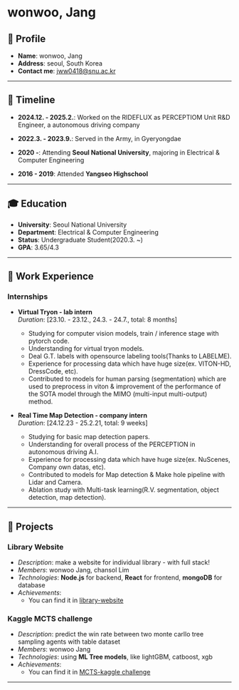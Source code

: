 # wonwoo, Jang

## 📜 Profile
- **Name**: wonwoo, Jang
- **Address**: seoul, South Korea
- **Contact me**: jww0418@snu.ac.kr

---

## 📅 Timeline

- **2024.12. - 2025.2.**: Worked on the RIDEFLUX as PERCEPTIOM Unit R&D Engineer, a autonomous driving company

- **2022.3. - 2023.9.**: Served in the Army, in Gyeryongdae

- **2020 -**: Attending **Seoul National University**, majoring in Electrical & Computer Engineering

- **2016 - 2019**: Attended **Yangseo Highschool**
 
---

## 🎓 Education
- **University**: Seoul National University
- **Department**: Electrical & Computer Engineering
- **Status**: Undergraduate Student(2020.3. ~)
- **GPA**: 3.65/4.3

---

## 💼 Work Experience

### Internships
- **Virtual Tryon - lab intern**    
  *Duration*: [23.10. - 23.12., 24.3. - 24.7., total: 8 months]
  - Studying for computer vision models, train / inference stage with pytorch code.
  - Understanding for virtual tryon models.
  - Deal G.T. labels with opensource labeling tools(Thanks to LABELME).
  - Experience for processing data which have huge size(ex. VITON-HD, DressCode, etc).
  - Contributed to models for human parsing (segmentation) which are used to preprocess in viton & improvement of the performance of the SOTA model through the MIMO (multi-input multi-output) method.

- **Real Time Map Detection - company intern**    
  *Duration*: [24.12.23 - 25.2.21, total: 9 weeks]
  - Studying for basic map detection papers.
  - Understanding for overall process of the PERCEPTION in autonomous driving A.I.
  - Experience for processing data which have huge size(ex. NuScenes, Company own datas, etc).
  - Contributed to models for Map detection & Make hole pipeline with Lidar and Camera.
  - Ablation study with Multi-task learning(R.V. segmentation, object detection, map detection).
---

## 🚀 Projects

### Library Website
- *Description*: make a website for individual library - with full stack!
- *Members*: wonwoo Jang, chansol Lim
- *Technologies*: **Node.js** for backend, **React** for frontend, **mongoDB** for database
- *Achievements*:
  - You can find it in [library-website](https://github.com/Limchansol/library-website-react)

### Kaggle MCTS challenge
- *Description*: predict the win rate between two monte carllo tree sampling agents with table dataset
- *Members*: wonwoo Jang
- *Technologies*: using **ML Tree models**, like lightGBM, catboost, xgb
- *Achievements*:
  - You can find it in [MCTS-kaggle challenge](https://github.com/wonwoo-Jang/kaggle_mcts_challenge)

---
